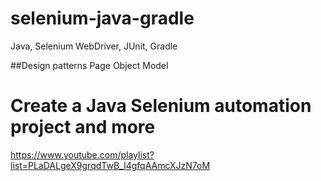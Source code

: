 # selenium-java-gradle
Java, Selenium WebDriver, JUnit, Gradle

##Design patterns
Page Object Model

# Create a Java Selenium automation project and more
https://www.youtube.com/playlist?list=PLaDALgeX9grqdTwB_I4gfqAAmcXJzN7oM
